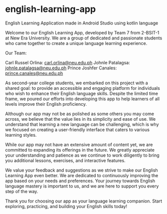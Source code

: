 # english-learning-app
English Learning Application made in Android Studio using kotlin language

Welcome to our English Learning App, developed by Team 7 from 2-BSIT-1 at New Era University. We are a group of dedicated and passionate students who came together to create a unique language learning experience.

Our Team:

Carl Russel Orlina: carl.orlina@neu.edu.ph
Johnle Patalagsa: johnle.patalagsa@neu.edu.ph
Prince Joshfer Canales: prince.canales@neu.edu.ph

As second-year college students, we embarked on this project with a shared goal: to provide an accessible and engaging platform for individuals who wish to enhance their English language skills. Despite the limited time frame, we poured our efforts into developing this app to help learners of all levels improve their English proficiency.

Although our app may not be as polished as some others you may come across, we believe that the value lies in its simplicity and ease of use. We understand that learning a new language can be challenging, which is why we focused on creating a user-friendly interface that caters to various learning styles.

While our app may not have an extensive amount of content yet, we are committed to expanding its offerings in the future. We greatly appreciate your understanding and patience as we continue to work diligently to bring you additional lessons, exercises, and interactive features.

We value your feedback and suggestions as we strive to make our English Learning App even better. We are dedicated to continuously improving the app based on your needs and preferences. Your journey towards English language mastery is important to us, and we are here to support you every step of the way.

Thank you for choosing our app as your language learning companion. Start exploring, practicing, and building your English skills today!
